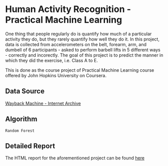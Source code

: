 # Human Activity Recognition - Practical Machine Learning
One thing that people regularly do is quantify how much of a particular activity they do, but they rarely quantify how well they do it. In this project, data is collected from accelerometers on the belt, forearm, arm, and dumbell of 6 participants - asked to perform barbell lifts in 5 different ways - correctly and incorectly. The goal of this project is to predict the manner in which they did the exercise, i.e. Class A to E.

This is done as the course project of Practical Machine Learning course offered by John Hopkins University on Coursera.
 
## Data Source
[Wayback Machine - Internet Archive](http://web.archive.org/web/20161224072740/http:/groupware.les.inf.puc-rio.br/har "Wayback Machine - Internet Archive")

## Algorithm
`Random Forest`

## Detailed Report
The HTML report for the aforementioned project can be found [here](https://saswatdavid.github.io/Human-Activity-Recognition-Practical-Machine-Learning/ "Human Activity Recognition - Practical Machine Learning")